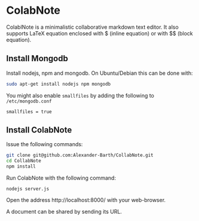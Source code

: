# ColabNote

ColablNote is a minimalistic collaborative markdown text editor. It also supports LaTeX equation enclosed with $ (inline equation) or with $$ (block equation).

## Install Mongodb

Install nodejs, npm and mongodb. On Ubuntu/Debian this can be done with:

```bash
sudo apt-get install nodejs npm mongodb
```

You might also enable `smallfiles` by adding the following to `/etc/mongodb.conf`

```
smallfiles = true
```

## Install ColabNote

Issue the following commands:

```bash
git clone git@github.com:Alexander-Barth/CollabNote.git
cd CollabNote
npm install
```

Run ColabNote with the following command:

```
nodejs server.js
```

Open the address http://localhost:8000/ with your web-browser.

A document can be shared by sending its URL.
